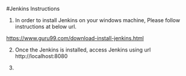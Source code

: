 #Jenkins Instructions

1. In order to install Jenkins on your windows machine, Please follow instructions at below url.


https://www.guru99.com/download-install-jenkins.html


2. Once the Jenkins is installed, access Jenkins using url http://localhost:8080


3. 
